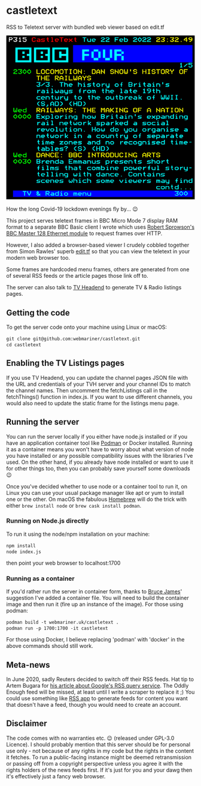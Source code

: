 # castletext

RSS to Teletext server with bundled web viewer based on edit.tf

![teletext menu screenshot](docs/menu.png)

How the long Covid-19 lockdown evenings fly by... 😉

This project serves teletext frames in BBC Micro Mode 7 display RAM format to a separate BBC Basic client I wrote
which uses [Robert Sprowson's BBC Master 128 Ethernet module](http://www.sprow.co.uk/bbc/masternet.htm) to request frames over HTTP.

However, I also added a browser-based viewer I crudely cobbled together from Simon Rawles' superb [edit.tf](https://github.com/rawles/edit.tf) so that you can view the teletext in your modern web browser too.

Some frames are hardcoded menu frames, others are generated from one of several RSS feeds or the article pages those
link off to.

The server can also talk to [TV Headend](https://tvheadend.org/) to generate TV & Radio listings pages.

## Getting the code

To get the server code onto your machine using Linux or macOS:

```
git clone git@github.com:webmariner/castletext.git
cd castletext
```

## Enabling the TV Listings pages

If you use TV Headend, you can update the channel pages JSON file with the URL and credentials of your TVH server and your channel IDs to match the channel names. Then uncomment the fetchListings call in the fetchThings() function in index.js. If you want to use different channels, you would also need to update the static frame for the listings menu page.

## Running the server

You can run the server locally if you either have node.js installed or if you have an application container tool like [Podman](http://docs.podman.io/en/latest/) or Docker installed. Running it as a container means you won't have to worry about what version of node you have installed or any possible compatibility issues with the libraries I've used. On the other hand, if you already have node installed or want to use it for other things too, then you can probably save yourself some downloads 😉

Once you've decided whether to use node or a container tool to run it, on Linux you can use your usual package manager like apt or yum to install one or the other. On macOS the fabulous [Homebrew](https://brew.sh/) will do the trick with either `brew install node` or `brew cask install podman`.

### Running on Node.js directly

To run it using the node/npm installation on your machine:

```
npm install
node index.js
```

then point your web browser to localhost:1700

### Running as a container

If you'd rather run the server in container form, thanks to [Bruce James](https://github.com/CygnusAlpha)' suggestion I've added a container file. You will need to build the container image and then run it (fire up an instance of the image). For those using podman:

```
podman build -t webmariner.uk/castletext .
podman run -p 1700:1700 -it castletext
```

For those using Docker, I believe replacing 'podman' with 'docker' in the above commands should still work.

## Meta-news

In June 2020, sadly Reuters decided to switch off their RSS feeds. Hat tip to Artem Bugara for [his article about Google's RSS query service](https://codarium.substack.com/p/returning-the-killed-rss-of-reuters). The Oddly Enough feed will be missed, at least until I write a scraper to replace it ;) You could use something like [RSS app](https://rss.app/) to generate feeds for content you want that doesn't have a feed, though you would need to create an account.

## Disclaimer

The code comes with no warranties etc. 😉 (released under GPL-3.0 Licence). I should probably mention that this server should be for personal use only - not because of any rights in my code but the rights in the content it fetches. To run a public-facing instance might be deemed retransmission or passing off from a copyright perspective unless you agree it with the rights holders of the news feeds first. If it's just for you and your dawg then it's effectively just a fancy web browser.
